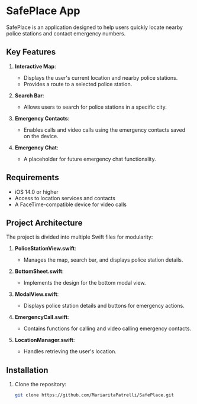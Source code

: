 # SafePlace App

SafePlace is an application designed to help users quickly locate nearby police stations and contact emergency numbers.

## Key Features

1. **Interactive Map**:
   - Displays the user's current location and nearby police stations.
   - Provides a route to a selected police station.

2. **Search Bar**:
   - Allows users to search for police stations in a specific city.

3. **Emergency Contacts**:
   - Enables calls and video calls using the emergency contacts saved on the device.

4. **Emergency Chat**:
   - A placeholder for future emergency chat functionality.

## Requirements

- iOS 14.0 or higher
- Access to location services and contacts
- A FaceTime-compatible device for video calls

## Project Architecture

The project is divided into multiple Swift files for modularity:

1. **PoliceStationView.swift**:
   - Manages the map, search bar, and displays police station details.

2. **BottomSheet.swift**:
   - Implements the design for the bottom modal view.

3. **ModalView.swift**:
   - Displays police station details and buttons for emergency actions.

4. **EmergencyCall.swift**:
   - Contains functions for calling and video calling emergency contacts.

5. **LocationManager.swift**:
   - Handles retrieving the user's location.

## Installation

1. Clone the repository:
   ```bash
   git clone https://github.com/MariaritaPatrelli/SafePlace.git


